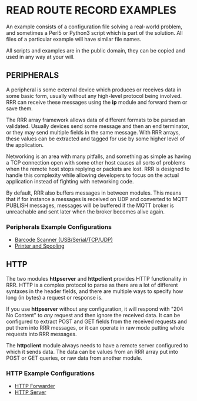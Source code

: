 # READ ROUTE RECORD EXAMPLES

An example consists of a configuration file solving a real-world problem,
and sometimes a Perl5 or Python3 script which is part of the solution. All
files of a particular example will have similar file names.

All scripts and examples are in the public domain, they can be copied and
used in any way at your will.

## PERIPHERALS

A peripheral is some external device which produces or receives data in some basic
form, usually without any high-level protocol being involved. RRR can receive these
messages using the **ip** module and forward them or save them.

The RRR array framework allows data of different formats to be parsed an validated.
Usually devices send some message and then an end terminator, or they may send multiple
fields in the same message. With RRR arrays, these values can be extracted and tagged
for use by some higher level of the application.

Networking is an area with many pitfalls, and something as simple as having a TCP
connection open with some other host causes all sorts of problems when the remote host
stops replying or packets are lost. RRR is designed to handle this complexity while allowing
developers to focus on the actual application instead of fighting with networking code.

By default, RRR also buffers messages in between modules. This means that if for instance
a messages is received on UDP and converted to MQTT PUBLISH messages, messages will be buffered
if the MQTT broker is unreachable and sent later when the broker becomes alive again.

### Peripherals Example Configurations

* [Barcode Scanner (USB/Serial/TCP/UDP)](peripherals/barcode_scanner.md)
* [Printer and Spooling](peripherals/printer.md)

## HTTP

The two modules **httpserver** and **httpclient** provides HTTP functionality
in RRR. HTTP is a complex protocol to parse as there are a lot of different
syntaxes in the header fields, and there are multiple ways to specify how
long (in bytes) a request or response is.

If you use **httpserver** without any configuration, it will respond with
"204 No Content" to *any* request and then ignore the received data. It can
be configured to extract POST and GET fields from the received requests and
put them into RRR messages, or it can operate in raw mode putting whole requests
into RRR messages.

The **httpclient** module always needs to have a remote server configured to
which it sends data. The data can be values from an RRR array put into POST or
GET queries, or raw data from another module.  

### HTTP Example Configurations

* [HTTP Forwarder](http/http_forwarder.md)
* [HTTP Server](http/http_server.md)
